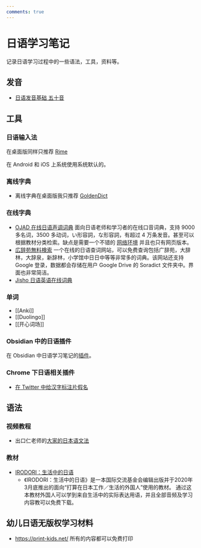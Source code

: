 ```yaml
---
comments: true
---
```


# 日语学习笔记

记录日语学习过程中的一些语法，工具，资料等。

## 发音

- [日语发音基础 五十音](https://blog.einverne.info/post/2022/10/japanese-hiragana-katakana.html)


## 工具

### 日语输入法

在桌面版同样只推荐 [Rime](https://blog.einverne.info/post/2022/10/japanese-input-method-macos-rime.html)

在 Android 和 iOS 上系统使用系统默认的。

### 离线字典

- 离线字典在桌面版我只推荐 [GoldenDict](https://blog.einverne.info/post/2022/10/japanese-goldendict-dictionary.html)

### 在线字典

-   [OJAD 在线日语声调词典](https://www.gavo.t.u-tokyo.ac.jp/ojad/) 面向日语老师和学习者的在线口音词典，支持 9000 多名词，3500 多动词，い形容詞，な形容詞，有超过 4 万条发音。甚至可以根据教材分类检索。缺点是需要一个不错的 [网络环境](https://board.gtk.pw/) 并且也只有网页版本。
-   [広辞苑無料検索](https://sakura-paris.org/dict/) 一个在线的日语查词网站，可以免费查询包括广辞苑，大辞林，大辞泉，新辞林，小学馆中日日中等等非常多的词典。该网站还支持 Google 登录，数据都会存储在用户 Google Drive 的 Soradict 文件夹中。界面也非常简洁。
- [Jisho 日语英语在线词典](https://jisho.org/)

### 单词

- [[Anki]]
- [[Duolingo]]
- [[开心词场]]

### Obsidian 中的日语插件
在 Obsidian 中日语学习笔记的[插件](https://blog.einverne.info/post/2022/11/japanese-learning-tools-in-obsidian.html)。

### Chrome 下日语相关插件

- [在 Twitter 中给汉字标注片假名](https://chrome.google.com/webstore/detail/mirigana/hbekfodhcnfpkmoeaijgbamedofonjib)

## 语法

### 视频教程

- 出口仁老师的[大家的日本语文法](https://www.youtube.com/playlist?list=PLynCeSdpMqxCW-AfMtmIlASAMUVq8wX6k)

### 教材

- [IRODORI：生活中的日语](https://www2.jpfbj.cn/irodori/)
  - 《IRODORI：生活中的日语》是一本国际交流基金会编辑出版并于2020年3月底推出的面向“打算在日本工作／生活的外国人”使用的教材。
    通过这本教材外国人可以学到来自生活中的实际表达用语，并且全部音频及学习内容教可以免费下载。

## 幼儿日语无版权学习材料

- <https://print-kids.net/> 所有的内容都可以免费打印
